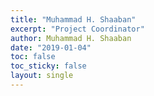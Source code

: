 ```yaml
---
title: "Muhammad H. Shaaban"
excerpt: "Project Coordinator"
author: Muhammad H. Shaaban
date: "2019-01-04"
toc: false
toc_sticky: false
layout: single
---
```

